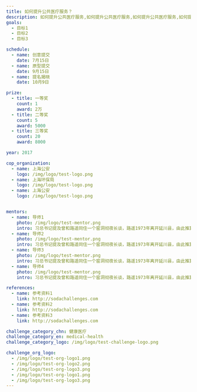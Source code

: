 ```yaml
---
title: 如何提升公共医疗服务？
description: 如何提升公共医疗服务,如何提升公共医疗服务,如何提升公共医疗服务,如何提升公共医疗服务.
goals:
  - 目标1 
  - 目标2
  - 目标3

schedule:
  - name: 创意提交
    date: 7月15日
  - name: 原型提交
    date: 9月15日
  - name: 提名揭晓
    date: 10月9日

prize: 
  - title: 一等奖
    count: 1
    award: 2万
  - title: 二等奖
    count: 5
    award: 5000
  - title: 三等奖
    count: 20
    award: 8000

year: 2017

cop_organization:
  - name: 上海公安
    logo: /img/logo/test-logo.png
  - name: 上海环保局
    logo: /img/logo/test-logo.png
  - name: 上海公安
    logo: /img/logo/test-logo.png


mentors:
  - name: 导师1
    photo: /img/logo/test-mentor.png
    intro: 习总书记提及曾和路遥同住一个窑洞彻夜长谈，路遥1973年离开延川县，由此推算，两人在延川同住一个窑洞应该是在1970年至1973年之间。
  - name: 导师2
    photo: /img/logo/test-mentor.png
    intro: 习总书记提及曾和路遥同住一个窑洞彻夜长谈，路遥1973年离开延川县，由此推算，两人在延川同住一个窑洞应该是在1970年至1973年之间。
  - name: 导师3
    photo: /img/logo/test-mentor.png
    intro: 习总书记提及曾和路遥同住一个窑洞彻夜长谈，路遥1973年离开延川县，由此推算，两人在延川同住一个窑洞应该是在1970年至1973年之间。
  - name: 导师4
    photo: /img/logo/test-mentor.png
    intro: 习总书记提及曾和路遥同住一个窑洞彻夜长谈，路遥1973年离开延川县，由此推算，两人在延川同住一个窑洞应该是在1970年至1973年之间。

references:
  - name: 参考资料1
    link: http://sodachallenges.com
  - name: 参考资料2
    link: http://sodachallenges.com
  - name: 参考资料3
    link: http://sodachallenges.com

challenge_category_chn: 健康医疗
challenge_category_en: medical-health
challenge_category_logo: /img/logo/test-challenge-logo.png

challenge_org_logo: 
  - /img/logo/test-org-logo1.png
  - /img/logo/test-org-logo2.png
  - /img/logo/test-org-logo3.png
  - /img/logo/test-org-logo1.png
  - /img/logo/test-org-logo3.png
---
```

